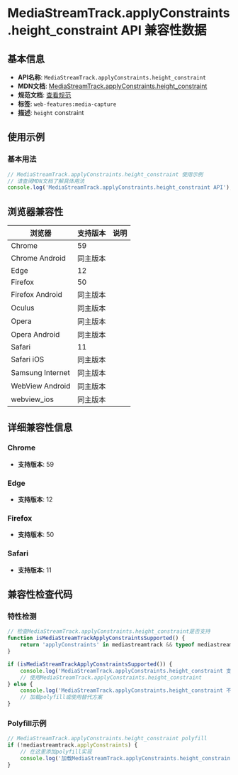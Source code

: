 # MediaStreamTrack.applyConstraints.height_constraint API 兼容性数据

## 基本信息

- **API名称**: `MediaStreamTrack.applyConstraints.height_constraint`
- **MDN文档**: [MediaStreamTrack.applyConstraints.height_constraint](https://developer.mozilla.org/docs/Web/API/MediaTrackConstraints/height)
- **规范文档**: [查看规范](https://w3c.github.io/mediacapture-main/#dom-mediatrackconstraintset-height)
- **标签**: `web-features:media-capture`
- **描述**: `height` constraint

## 使用示例

### 基本用法

```javascript
// MediaStreamTrack.applyConstraints.height_constraint 使用示例
// 请查阅MDN文档了解具体用法
console.log('MediaStreamTrack.applyConstraints.height_constraint API');
```

## 浏览器兼容性

| 浏览器 | 支持版本 | 说明 |
|--------|----------|------|
| Chrome | 59 |  |
| Chrome Android | 同主版本 |  |
| Edge | 12 |  |
| Firefox | 50 |  |
| Firefox Android | 同主版本 |  |
| Oculus | 同主版本 |  |
| Opera | 同主版本 |  |
| Opera Android | 同主版本 |  |
| Safari | 11 |  |
| Safari iOS | 同主版本 |  |
| Samsung Internet | 同主版本 |  |
| WebView Android | 同主版本 |  |
| webview_ios | 同主版本 |  |

## 详细兼容性信息

### Chrome

- **支持版本**: 59

### Edge

- **支持版本**: 12

### Firefox

- **支持版本**: 50

### Safari

- **支持版本**: 11

## 兼容性检查代码

### 特性检测

```javascript
// 检查MediaStreamTrack.applyConstraints.height_constraint是否支持
function isMediaStreamTrackApplyConstraintsSupported() {
    return 'applyConstraints' in mediastreamtrack && typeof mediastreamtrack.applyConstraints === 'function';
}

if (isMediaStreamTrackApplyConstraintsSupported()) {
    console.log('MediaStreamTrack.applyConstraints.height_constraint 支持');
    // 使用MediaStreamTrack.applyConstraints.height_constraint
} else {
    console.log('MediaStreamTrack.applyConstraints.height_constraint 不支持，需要polyfill');
    // 加载polyfill或使用替代方案
}
```

### Polyfill示例

```javascript
// MediaStreamTrack.applyConstraints.height_constraint polyfill
if (!mediastreamtrack.applyConstraints) {
    // 在这里添加polyfill实现
    console.log('加载MediaStreamTrack.applyConstraints.height_constraint polyfill');
}
```

